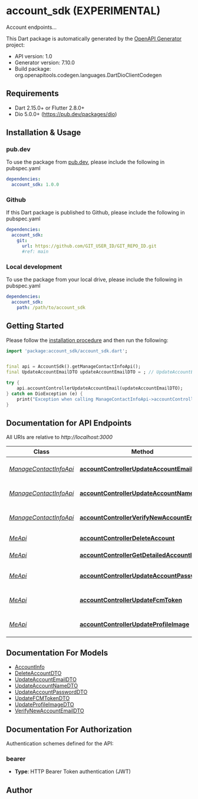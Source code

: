 # account_sdk (EXPERIMENTAL)
Account endpoints...

This Dart package is automatically generated by the [OpenAPI Generator](https://openapi-generator.tech) project:

- API version: 1.0
- Generator version: 7.10.0
- Build package: org.openapitools.codegen.languages.DartDioClientCodegen

## Requirements

* Dart 2.15.0+ or Flutter 2.8.0+
* Dio 5.0.0+ (https://pub.dev/packages/dio)

## Installation & Usage

### pub.dev
To use the package from [pub.dev](https://pub.dev), please include the following in pubspec.yaml
```yaml
dependencies:
  account_sdk: 1.0.0
```

### Github
If this Dart package is published to Github, please include the following in pubspec.yaml
```yaml
dependencies:
  account_sdk:
    git:
      url: https://github.com/GIT_USER_ID/GIT_REPO_ID.git
      #ref: main
```

### Local development
To use the package from your local drive, please include the following in pubspec.yaml
```yaml
dependencies:
  account_sdk:
    path: /path/to/account_sdk
```

## Getting Started

Please follow the [installation procedure](#installation--usage) and then run the following:

```dart
import 'package:account_sdk/account_sdk.dart';


final api = AccountSdk().getManageContactInfoApi();
final UpdateAccountEmailDTO updateAccountEmailDTO = ; // UpdateAccountEmailDTO | 

try {
    api.accountControllerUpdateAccountEmail(updateAccountEmailDTO);
} catch on DioException (e) {
    print("Exception when calling ManageContactInfoApi->accountControllerUpdateAccountEmail: $e\n");
}

```

## Documentation for API Endpoints

All URIs are relative to *http://localhost:3000*

Class | Method | HTTP request | Description
------------ | ------------- | ------------- | -------------
[*ManageContactInfoApi*](doc/ManageContactInfoApi.md) | [**accountControllerUpdateAccountEmail**](doc/ManageContactInfoApi.md#accountcontrollerupdateaccountemail) | **POST** /v1/account/me/update-email | 
[*ManageContactInfoApi*](doc/ManageContactInfoApi.md) | [**accountControllerUpdateAccountName**](doc/ManageContactInfoApi.md#accountcontrollerupdateaccountname) | **PATCH** /v1/account/me/update-name | 
[*ManageContactInfoApi*](doc/ManageContactInfoApi.md) | [**accountControllerVerifyNewAccountEmail**](doc/ManageContactInfoApi.md#accountcontrollerverifynewaccountemail) | **PATCH** /v1/account/me/verify-new-email | 
[*MeApi*](doc/MeApi.md) | [**accountControllerDeleteAccount**](doc/MeApi.md#accountcontrollerdeleteaccount) | **DELETE** /v1/account/me/delete | 
[*MeApi*](doc/MeApi.md) | [**accountControllerGetDetailedAccountInfo**](doc/MeApi.md#accountcontrollergetdetailedaccountinfo) | **GET** /v1/account/me/detailed | 
[*MeApi*](doc/MeApi.md) | [**accountControllerUpdateAccountPassword**](doc/MeApi.md#accountcontrollerupdateaccountpassword) | **PATCH** /v1/account/me/update-password | 
[*MeApi*](doc/MeApi.md) | [**accountControllerUpdateFcmToken**](doc/MeApi.md#accountcontrollerupdatefcmtoken) | **PATCH** /v1/account/me/update-fcm-token | 
[*MeApi*](doc/MeApi.md) | [**accountControllerUpdateProfileImage**](doc/MeApi.md#accountcontrollerupdateprofileimage) | **PATCH** /v1/account/me/update-profile-image | 


## Documentation For Models

 - [AccountInfo](doc/AccountInfo.md)
 - [DeleteAccountDTO](doc/DeleteAccountDTO.md)
 - [UpdateAccountEmailDTO](doc/UpdateAccountEmailDTO.md)
 - [UpdateAccountNameDTO](doc/UpdateAccountNameDTO.md)
 - [UpdateAccountPasswordDTO](doc/UpdateAccountPasswordDTO.md)
 - [UpdateFCMTokenDTO](doc/UpdateFCMTokenDTO.md)
 - [UpdateProfileImageDTO](doc/UpdateProfileImageDTO.md)
 - [VerifyNewAccountEmailDTO](doc/VerifyNewAccountEmailDTO.md)


## Documentation For Authorization


Authentication schemes defined for the API:
### bearer

- **Type**: HTTP Bearer Token authentication (JWT)


## Author



